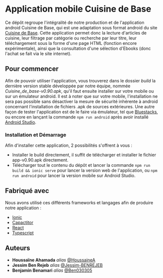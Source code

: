 # Application mobile Cuisine de Base

Ce dépôt regroupe l'intégralité de notre production et de l'application android Cuisine de Base, qui est une adaptation sous format android du site [Cuisine de Base](https://cuisinedebase.com/). Cette application permet donc la lecture d'articles de cuisine, leur filtrage par catégorie ou recherche par leur titre, leur téléchargement sous la forme d'une page HTML (fonction encore expérimentale), ainsi que la consultation d'une sélection d'Ebooks (donc l'achat se fait via le site internet).

## Pour commencer

Afin de pouvoir utiliser l'application, vous trouverez dans le dossier *build* la dernière version stable développée par notre équipe, nommée *Cuisine_de_base-v0.90.apk*, qu'il faut ensuite installer sur votre mobile ou sur un émulateur android. 
Il est à noter que sur votre mobile, l'installation ne sera pas possible sans désactiver la mesure de sécurité inhérente à android concernant l'installation de fichiers .apk de sources extérieures.
Une autre façon de tester l'application est de le faire via émulateur, tel que [Bluestacks](https://www.bluestacks.com/fr/index.html), ou encore en lançant la commande ``npm run android`` après avoir installé [Android Studio](https://developer.android.com/studio?hl=fr).

### Installation et Démarrage

Afin d'installer cette application, 2 possibilités s'offrent à vous :
- Installer le build directement, il suffit de télécharger et installer le fichier app-v0.90.apk directement.
- Télécharger tout le contenu du dépôt et lancer la commande ``npm run build && ionic serve`` pour lancer la version web de l'application, ou ``npm run android`` pour lancer la version mobile sur Android Studio.

## Fabriqué avec

Nous avons utilisé ces différents frameworks et langages afin de produire notre application :

* [Ionic](https://ionicframework.com/) 
* [Capactitor](https://capacitorjs.com/) 
* [React](https://fr.react.dev/)
* [Typescript](https://www.typescriptlang.org/)

## Auteurs

* **Houssaïne Ahamada** _alias_ [@HoussaineA](https://github.com/HoussaineA)
* **Jessim Ben Rejeb** _alias_ [@Jessim-BENREJEB](https://github.com/Jessim-BENREJEB)
* **Benjamin Benamari** _alias_ [@Ben030305](https://github.com/Ben030305)
